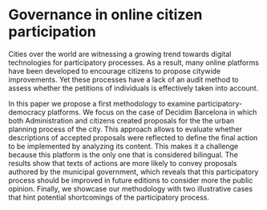 # Governance in online citizen participation

Cities over the world are witnessing a growing trend towards digital technologies for participatory processes. 
As a result, many online platforms have been developed to encourage citizens to propose citywide improvements. Yet these processes have a lack of an audit method to assess whether the petitions of individuals is effectively taken into account. 

In this paper we propose a first methodology to examine participatory-democracy platforms. We focus on the case of Decidim Barcelona in which both Administration and citizens created proposals for the the urban planning process of the city. This approach allows to evaluate whether descriptions of accepted proposals were reflected to define the final action to be implemented by analyzing its content. This makes it a challenge because this platform is the only one that is considered bilingual. The results show that texts of actions are more likely to convey proposals authored by the municipal government, which reveals that this participatory process should be improved in future editions to consider more the public opinion. Finally, we showcase our methodology with two illustrative cases that hint potential shortcomings of the participatory process.
